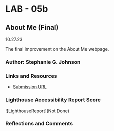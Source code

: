 
# LAB - 05b

## About Me (Final)
10.27.23

The final improvement on the About Me webpage.

### Author: Stephanie G. Johnson


### Links and Resources

* [Submission URL](https://github.com/StepheeGee/aboutme.git)


### Lighthouse Accessibility Report Score
![LighthouseReport](Not Done)


### Reflections and Comments



